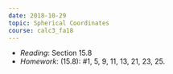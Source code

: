 ```yaml
---
date: 2018-10-29
topic: Spherical Coordinates
course: calc3_fa18
---
```


- *Reading*: Section 15.8
- *Homework*: (15.8): #1, 5, 9, 11, 13, 21, 23, 25.
